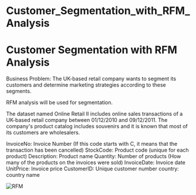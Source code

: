 # Customer_Segmentation_with_RFM_Analysis
# Customer Segmentation with RFM Analysis

Business Problem:
The UK-based retail company wants to segment its customers and determine marketing strategies according to these segments.

RFM analysis will be used for segmentation.

The dataset named Online Retail II includes online sales transactions of a UK-based retail company between 01/12/2010 and 09/12/2011. The company's product catalog includes souvenirs and it is known that most of its customers are wholesalers.

InvoiceNo: Invoice Number (If this code starts with C, it means that the transaction has been cancelled)
StockCode: Product code (unique for each product)
Description: Product name
Quantity: Number of products (How many of the products on the invoices were sold)
InvoiceDate: Invoice date
UnitPrice: Invoice price
CustomerID: Unique customer number
country: country name


![RFM](https://user-images.githubusercontent.com/105719079/177148118-37b6bfd4-11f8-4030-b25d-a52f3622658a.png)

